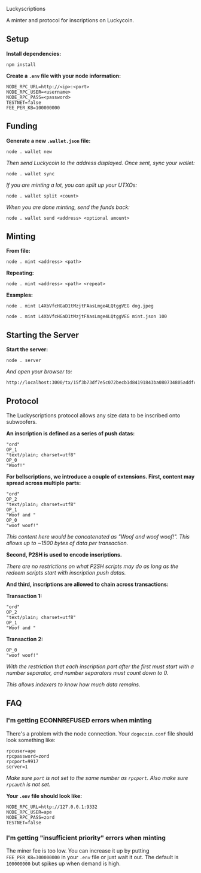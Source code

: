 Luckyscriptions

A minter and protocol for inscriptions on Luckycoin.

## Setup

**Install dependencies:**

    npm install

**Create a `.env` file with your node information:**

    NODE_RPC_URL=http://<ip>:<port>
    NODE_RPC_USER=<username>
    NODE_RPC_PASS=<password>
    TESTNET=false
    FEE_PER_KB=100000000

## Funding

**Generate a new `.wallet.json` file:**

    node . wallet new

*Then send Luckycoin to the address displayed. Once sent, sync your wallet:*

    node . wallet sync

*If you are minting a lot, you can split up your UTXOs:*

    node . wallet split <count>

*When you are done minting, send the funds back:*

    node . wallet send <address> <optional amount>

## Minting

**From file:**

    node . mint <address> <path>

**Repeating:**

    node . mint <address> <path> <repeat>

**Examples:**

    node . mint L4XbVfcHGaD1tMzjtFAasLmge4LQtggVEG dog.jpeg

    node . mint L4XbVfcHGaD1tMzjtFAasLmge4LQtggVEG mint.json 100

## Starting the Server

**Start the server:**

    node . server

*And open your browser to:*

    http://localhost:3000/tx/15f3b73df7e5c072becb1d84191843ba080734805addfccb650929719080f62e

## Protocol

The Luckyscriptions protocol allows any size data to be inscribed onto subwoofers.

**An inscription is defined as a series of push datas:**

    "ord"
    OP_1
    "text/plain; charset=utf8"
    OP_0
    "Woof!"

**For bellscriptions, we introduce a couple of extensions. First, content may spread across multiple parts:**

    "ord"
    OP_2
    "text/plain; charset=utf8"
    OP_1
    "Woof and "
    OP_0
    "woof woof!"

*This content here would be concatenated as "Woof and woof woof!". This allows up to ~1500 bytes of data per transaction.*

**Second, P2SH is used to encode inscriptions.**

*There are no restrictions on what P2SH scripts may do as long as the redeem scripts start with inscription push datas.*

**And third, inscriptions are allowed to chain across transactions:**

**Transaction 1:**

    "ord"
    OP_2
    "text/plain; charset=utf8"
    OP_1
    "Woof and "

**Transaction 2:**

    OP_0
    "woof woof!"

*With the restriction that each inscription part after the first must start with a number separator, and number separators must count down to 0.*

*This allows indexers to know how much data remains.*

## FAQ

### I'm getting ECONNREFUSED errors when minting

There's a problem with the node connection. Your `dogecoin.conf` file should look something like:

    rpcuser=ape
    rpcpassword=zord
    rpcport=9917
    server=1

*Make sure `port` is not set to the same number as `rpcport`. Also make sure `rpcauth` is not set.*

**Your `.env` file should look like:**

    NODE_RPC_URL=http://127.0.0.1:9332
    NODE_RPC_USER=ape
    NODE_RPC_PASS=zord
    TESTNET=false

### I'm getting "insufficient priority" errors when minting

The miner fee is too low. You can increase it up by putting `FEE_PER_KB=300000000` in your `.env` file or just wait it out. The default is `100000000` but spikes up when demand is high.
